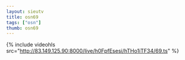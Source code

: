 ```yaml
--- 
layout: sieutv
title: osn69
tags: ["osn"]
thumb: osn69
---
```

{% include videohls src="http://83.149.125.90:8000/live/h0FpfEsesi/hTHo1iTF34/69.ts" %}
